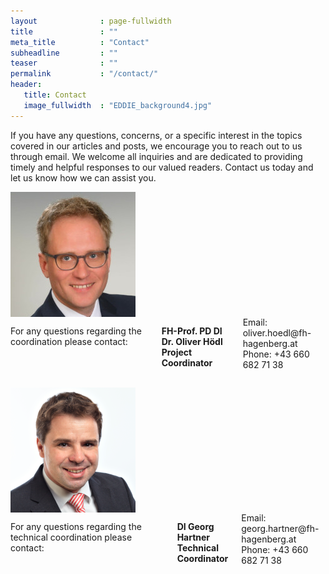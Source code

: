 ```yaml
---
layout              : page-fullwidth
title               : ""
meta_title          : "Contact"
subheadline         : ""
teaser              : ""
permalink           : "/contact/"
header:
   title: Contact
   image_fullwidth  : "EDDIE_background4.jpg"
---
```

If you have any questions, concerns, or a specific interest in the topics covered in our articles and posts, we encourage you to reach out to us through email. We welcome all inquiries and are dedicated to providing timely and helpful responses to our valued readers. Contact us today and let us know how we can assist you.

<div class="row">
  <div class="columns small-3"><img src="../images/Oliver-6b428cd4.jpg" alt="nix"></div>
  <div class="columns small-9">
      <p>For any questions regarding the coordination please contact:</p>
      <p><b>FH-Prof. PD DI Dr. Oliver Hödl<br/>Project Coordinator</b></p>
      Email: oliver.hoedl@fh-hagenberg.at<br/>
      Phone: +43 660 682 71 38</div>
</div>
<div class="row">
  <div class="columns small-3">&nbsp;</div>
  <div class="columns small-9"></div>
</div>
<div class="row">
  <div class="columns small-3"><img src="../images/Georg-ae205306.png" alt="nix"></div>
  <div class="columns small-9">
      <p>For any questions regarding the technical coordination please contact:</p>
      <p><b>DI Georg Hartner<br/>Technical Coordinator</b></p>
      Email: georg.hartner@fh-hagenberg.at<br/>
      Phone: +43 660 682 71 38</div>
</div>
